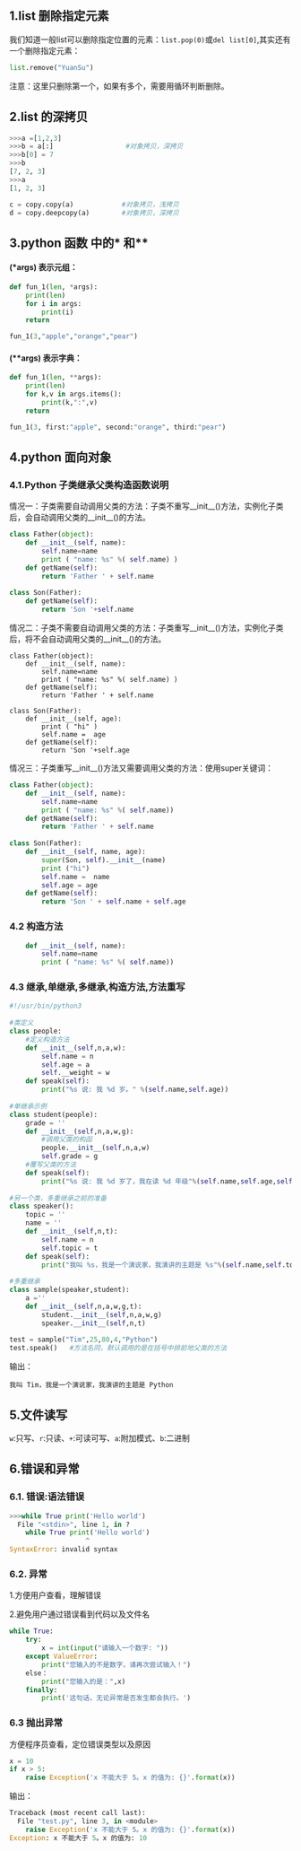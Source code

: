 ## 1.list 删除指定元素
我们知道一般list可以删除指定位置的元素：`list.pop(0)`或`del list[0]`,其实还有一个删除指定元素：
```py
list.remove("YuanSu")
```
注意：这里只删除第一个，如果有多个，需要用循环判断删除。

## 2.list 的深拷贝
```py
>>>a =[1,2,3]
>>>b = a[:]                  #对象拷贝，深拷贝
>>>b[0] = 7
>>>b
[7, 2, 3]
>>>a
[1, 2, 3]
```

```py
c = copy.copy(a)            #对象拷贝，浅拷贝
d = copy.deepcopy(a)        #对象拷贝，深拷贝
```
## 3.python 函数 中的* 和**
#### (*args) 表示元组：
```py
def fun_1(len, *args):
    print(len)
    for i in args:
        print(i)
    return

fun_1(3,"apple","orange","pear")
```

#### (**args) 表示字典：
```py
def fun_1(len, **args):
    print(len)
    for k,v in args.items():
        print(k,":",v)
    return

fun_1(3, first:"apple", second:"orange", third:"pear")

```
## 4.python 面向对象
### 4.1.Python 子类继承父类构造函数说明
情况一：子类需要自动调用父类的方法：子类不重写__init__()方法，实例化子类后，会自动调用父类的__init__()的方法。
```py
class Father(object):
    def __init__(self, name):
        self.name=name
        print ( "name: %s" %( self.name) )
    def getName(self):
        return 'Father ' + self.name
 
class Son(Father):
    def getName(self):
        return 'Son '+self.name
```
情况二：子类不需要自动调用父类的方法：子类重写__init__()方法，实例化子类后，将不会自动调用父类的__init__()的方法。
```
class Father(object):
    def __init__(self, name):
        self.name=name
        print ( "name: %s" %( self.name) )
    def getName(self):
        return 'Father ' + self.name
 
class Son(Father):
    def __init__(self, age):
        print ( "hi" )
        self.name =  age
    def getName(self):
        return 'Son '+self.age
```
情况三：子类重写__init__()方法又需要调用父类的方法：使用super关键词：
```py
class Father(object):
    def __init__(self, name):
        self.name=name
        print ( "name: %s" %( self.name))
    def getName(self):
        return 'Father ' + self.name
 
class Son(Father):
    def __init__(self, name, age):
        super(Son, self).__init__(name)
        print ("hi")
        self.name =  name
        self.age = age
    def getName(self):
        return 'Son ' + self.name + self.age
```
### 4.2 构造方法
```py
    def __init__(self, name):
        self.name=name
        print ( "name: %s" %( self.name))
```
### 4.3 继承,单继承,多继承,构造方法,方法重写
```py
#!/usr/bin/python3
 
#类定义
class people:
    #定义构造方法
    def __init__(self,n,a,w):
        self.name = n
        self.age = a
        self.__weight = w
    def speak(self):
        print("%s 说: 我 %d 岁。" %(self.name,self.age))
 
#单继承示例
class student(people):
    grade = ''
    def __init__(self,n,a,w,g):
        #调用父类的构函
        people.__init__(self,n,a,w)
        self.grade = g
    #覆写父类的方法
    def speak(self):
        print("%s 说: 我 %d 岁了，我在读 %d 年级"%(self.name,self.age,self.grade))
 
#另一个类，多重继承之前的准备
class speaker():
    topic = ''
    name = ''
    def __init__(self,n,t):
        self.name = n
        self.topic = t
    def speak(self):
        print("我叫 %s，我是一个演说家，我演讲的主题是 %s"%(self.name,self.topic))
 
#多重继承
class sample(speaker,student):
    a =''
    def __init__(self,n,a,w,g,t):
        student.__init__(self,n,a,w,g)
        speaker.__init__(self,n,t)
 
test = sample("Tim",25,80,4,"Python")
test.speak()   #方法名同，默认调用的是在括号中排前地父类的方法
```
输出：
```
我叫 Tim，我是一个演说家，我演讲的主题是 Python
```
## 5.文件读写
`w`:只写、`r`:只读、`+`:可读可写、`a`:附加模式、`b`:二进制
## 6.错误和异常
### 6.1. 错误:语法错误
```py
>>>while True print('Hello world')
  File "<stdin>", line 1, in ?
    while True print('Hello world')
                   ^
SyntaxError: invalid syntax
```
### 6.2. 异常
1.方便用户查看，理解错误

2.避免用户通过错误看到代码以及文件名
```py
while True:
    try:
        x = int(input("请输入一个数字: "))
    except ValueError:
        print("您输入的不是数字，请再次尝试输入！")
    else：
        print("您输入的是：",x)
    finally:
        print('这句话，无论异常是否发生都会执行。')
```
### 6.3 抛出异常
方便程序员查看，定位错误类型以及原因
```py
x = 10
if x > 5:
    raise Exception('x 不能大于 5。x 的值为: {}'.format(x))
```
输出：
```py
Traceback (most recent call last):
  File "test.py", line 3, in <module>
    raise Exception('x 不能大于 5。x 的值为: {}'.format(x))
Exception: x 不能大于 5。x 的值为: 10
```
